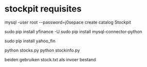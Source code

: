# stockpit requisites

mysql -user root --password=j0sepace
create catalog Stockpit

sudo pip install yfinance -U
sudo pip install mysql-connector-python

sudo pip install yahoo_fin

python stocks.py
python stockinfo.py

beiden gebruiken stock.txt als invoer bestand
